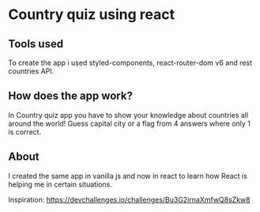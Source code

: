 <h1>Country quiz using react</h1>

<h2>Tools used</h2>

To create the app i used styled-components, react-router-dom v6 and rest countries API.

<h2>How does the app work?</h2>

In Country quiz app you have to show your knowledge about countries all around the world! Guess capital city or a flag from 4 answers where only 1 is correct.  

<h2>About</h2>

I created the same app in vanilla js and now in react to learn how React is helping me in certain situations.


Inspiration: https://devchallenges.io/challenges/Bu3G2irnaXmfwQ8sZkw8
